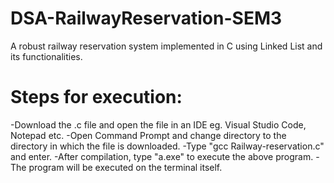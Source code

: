 # DSA-RailwayReservation-SEM3
A robust railway reservation system implemented in C using Linked List and its functionalities.

# Steps for execution:
-Download the .c file and open the file in an IDE eg. Visual Studio Code, Notepad etc.
-Open Command Prompt and change directory to the directory in which the file is downloaded.
-Type "gcc Railway-reservation.c" and enter.
-After compilation, type "a.exe" to execute the above program. 
-The program will be executed on the terminal itself.
